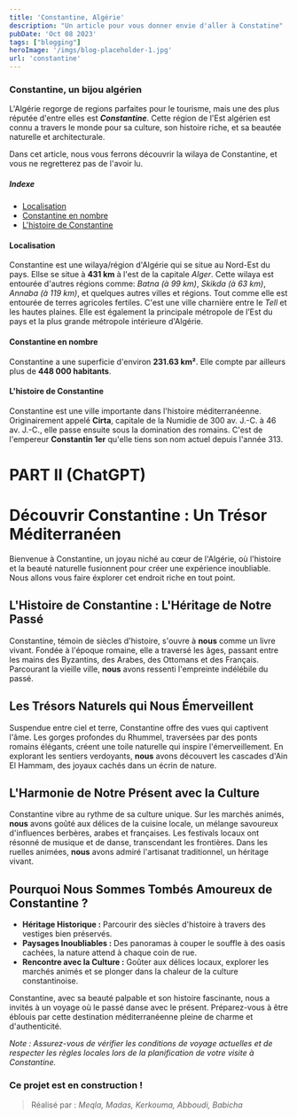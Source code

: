 ```yaml
---
title: 'Constantine, Algérie'
description: "Un article pour vous donner envie d'aller à Constatine"
pubDate: 'Oct 08 2023'
tags: ["blogging"]
heroImage: '/imgs/blog-placeholder-1.jpg'
url: 'constantine'
---
```


### Constantine, un bijou algérien

L'Algérie regorge de regions parfaites pour le tourisme, mais une des plus réputée d'entre elles
est ***Constantine***. Cette région de l'Est algérien est connu a travers le monde pour sa culture,
son histoire riche, et sa beautée naturelle et architecturale.

Dans cet article, nous vous ferrons découvrir la wilaya de Constantine, et vous ne regretterez
pas de l'avoir lu.

##### Indexe
* [Localisation](#localisation)
* [Constantine en nombre](#constantine-en-nombre)
* [L'histoire de Constantine](#lhistoire-de-constantine)

#### Localisation

Constantine est une wilaya/région d'Algérie qui se situe au Nord-Est du pays.
Ellse se situe à **431 km** à l'est de la capitale *Alger*.
Cette wilaya est entourée d'autres régions comme: *Batna (à 99 km)*, *Skikda (à 63 km)*, *Annaba (à 119 km)*, et quelques autres villes
et régions. Tout comme elle est entourée de terres agricoles fertiles.
C'est une ville charnière entre le *Tell* et les hautes plaines.
Elle est également la principale métropole de l’Est du pays et la plus grande métropole intérieure d'Algérie.

#### Constantine en nombre

Constantine a une superficie d'environ **231.63 km²**.
Elle compte par ailleurs plus de **448 000 habitants**.

#### L'histoire de Constantine

Constantine est une ville importante dans l'histoire méditerranéenne. Originairement appelé **Cirta**, capitale de la Numidie de 300 av. J.-C. à 46 av. J.-C., elle passe ensuite sous la domination des romains. C'est de l'empereur **Constantin 1er** qu'elle tiens son nom actuel depuis l'année 313.

# PART II (ChatGPT)

# Découvrir Constantine : Un Trésor Méditerranéen

Bienvenue à Constantine, un joyau niché au cœur de l'Algérie, où l'histoire et la beauté naturelle fusionnent pour créer une expérience inoubliable. Nous allons vous faire éxplorer cet endroit riche en tout point.

## L'Histoire de Constantine : L'Héritage de Notre Passé

Constantine, témoin de siècles d'histoire, s'ouvre à **nous** comme un livre vivant. Fondée à l'époque romaine, elle a traversé les âges, passant entre les mains des Byzantins, des Arabes, des Ottomans et des Français. Parcourant la vieille ville, **nous** avons ressenti l'empreinte indélébile du passé.

## Les Trésors Naturels qui Nous Émerveillent

Suspendue entre ciel et terre, Constantine offre des vues qui captivent l'âme. Les gorges profondes du Rhummel, traversées par des ponts romains élégants, créent une toile naturelle qui inspire l'émerveillement. En explorant les sentiers verdoyants, **nous** avons découvert les cascades d'Ain El Hammam, des joyaux cachés dans un écrin de nature.

## L'Harmonie de **Notre** Présent avec la Culture

Constantine vibre au rythme de sa culture unique. Sur les marchés animés, **nous** avons goûté aux délices de la cuisine locale, un mélange savoureux d'influences berbères, arabes et françaises. Les festivals locaux ont résonné de musique et de danse, transcendant les frontières. Dans les ruelles animées, **nous** avons admiré l'artisanat traditionnel, un héritage vivant.

## Pourquoi **Nous** Sommes Tombés Amoureux de Constantine ?

- **Héritage Historique :** Parcourir des siècles d'histoire à travers des vestiges bien préservés.
- **Paysages Inoubliables :** Des panoramas à couper le souffle à des oasis cachées, la nature attend à chaque coin de rue.
- **Rencontre avec la Culture :** Goûter aux délices locaux, explorer les marchés animés et se plonger dans la chaleur de la culture constantinoise.

Constantine, avec sa beauté palpable et son histoire fascinante, nous a invités à un voyage où le passé danse avec le présent. Préparez-vous à être éblouis par cette destination méditerranéenne pleine de charme et d'authenticité.

*Note : Assurez-vous de vérifier les conditions de voyage actuelles et de respecter les règles locales lors de la planification de votre visite à Constantine.*



### Ce projet est en construction !

> Réalisé par : *Meqla, Madas, Kerkouma, Abboudi, Babicha*
